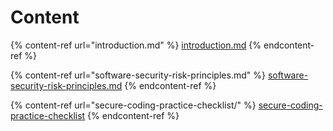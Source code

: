 # Content

{% content-ref url="introduction.md" %}
[introduction.md](introduction.md)
{% endcontent-ref %}

{% content-ref url="software-security-risk-principles.md" %}
[software-security-risk-principles.md](software-security-risk-principles.md)
{% endcontent-ref %}

{% content-ref url="secure-coding-practice-checklist/" %}
[secure-coding-practice-checklist](secure-coding-practice-checklist/)
{% endcontent-ref %}
